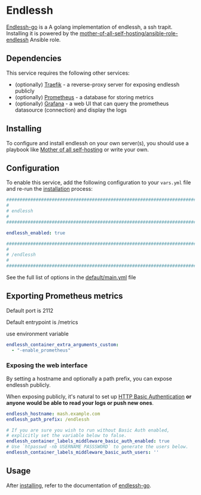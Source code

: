 # Endlessh

[Endlessh-go](https://github.com/shizunge/endlessh-go) is a A golang implementation of endlessh, a ssh trapit. Installing it is powered by the [mother-of-all-self-hosting/ansible-role-endlessh](https://github.com/mother-of-all-self-hosting/ansible-role-endlessh) Ansible role.

## Dependencies

This service requires the following other services:

- (optionally) [Traefik](traefik.md) - a reverse-proxy server for exposing endlessh publicly
- (optionally) [Prometheus](./prometheus.md) - a database for storing metrics
- (optionally) [Grafana](./grafana.md) - a web UI that can query the prometheus datasource (connection) and display the logs

## Installing

To configure and install endlessh on your own server(s), you should use a playbook like [Mother of all self-hosting](https://github.com/mother-of-all-self-hosting/mash-playbook) or write your own.

## Configuration

To enable this service, add the following configuration to your `vars.yml` file and re-run the [installation](../installing.md) process:

```yaml
########################################################################
#                                                                      #
# endlessh                                                                 #
#                                                                      #
########################################################################

endlessh_enabled: true

########################################################################
#                                                                      #
# /endlessh                                                                #
#                                                                      #
########################################################################
```
See the full list of options in the [default/main.yml](default/main.yml) file

## Exporting Prometheus metrics

Default port is 2112

Default entrypoint is /metrics

use environment variable 
```yaml
endlessh_container_extra_arguments_custom:
  - "-enable_prometheus"
```

### Exposing the web interface

By setting a hostname and optionally a path prefix, you can expose endlessh publicly.

When exposing publicly, it's natural to set up [HTTP Basic Authentication](https://developer.mozilla.org/en-US/docs/Web/HTTP/Authentication) **or anyone would be able to read your logs or push new ones**.

```yaml
endlessh_hostname: mash.example.com
endlessh_path_prefix: /endlessh

# If you are sure you wish to run without Basic Auth enabled,
# explicitly set the variable below to false.
endlessh_container_labels_middleware_basic_auth_enabled: true
# Use `htpasswd -nb USERNAME PASSSWORD` to generate the users below.
endlessh_container_labels_middleware_basic_auth_users: ''
```


## Usage

After [installing](../installing.md), refer to the documentation of [endlessh-go](https://github.com/shizunge/endlessh-go).
